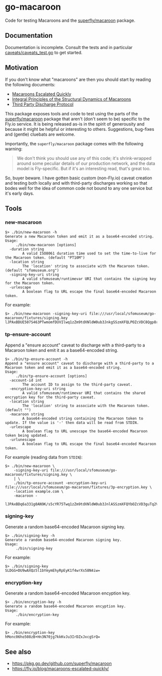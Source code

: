 # go-macaroon

Code for testing Macaroons and the [superfly/macaroon](https://pkg.go.dev/github.com/superfly/macaroon) package.

## Documentation

Documentation is incomplete. Consult the tests and in particular [caveats/caveats_test.go](caveats/caveats_test.go) to get started.

## Motivation

If you don't know what "macaroons" are then you should start by reading the following documents:

* [Macaroons Escalated Quickly](https://fly.io/blog/macaroons-escalated-quickly/)
* [Integral Principles of the Structural Dynamics of Macaroons](https://github.com/superfly/macaroon/blob/main/macaroon-thought.md)
* [Third Party Discharge Protocol](https://github.com/superfly/macaroon/tree/main/tp)

This package exposes tools and code to test using the parts of the [superfly/macaroon](https://pkg.go.dev/github.com/superfly/macaroon) package that aren't (don't seem to be) specific to the Fly.io service. It is being released as-is in the spirit of generousity and because it might be helpful or interesting to others. Suggestions, bug-fixes and (gentle) cluebats are welcome.

Importantly, the `superfly/macaroon` package comes with the following warning:

> We don't think you should use any of this code; it's shrink-wrapped around some peculiar details of our production network, and the data model is Fly-specific. But if it's an interesting read, that's great too.

So, buyer beware. I have gotten basic custom (non-Fly.io) caveat creation and testing both locally and with third-party discharges working so that bodes well for the idea of common code not bound to any one service but it's early days.

## Tools

### new-macaroon

```
$> ./bin/new-macaroon -h
Generate a new Macaroon token and emit it as a base64-encoded string.
Usage:
	 ./bin/new-macaroon [options]
  -duration string
    	A valid ISO8061 duration time used to set the time-to-live for the Macaroon token. (default "PT10M")
  -location string
    	The 'location' string to associate with the Macaroon token. (default "sfomuseum.org")
  -signing-key-uri string
    	A valid sfomuseum/runtimevar URI that contains the signing key for the Macaroon token.
  -urlescape
    	A boolean flag to URL escape the final base64-encoded Macaroon token.
```

For example:

```
$> ./bin/new-macaroon -signing-key-uri file:///usr/local/sfomuseum/go-macaroon/fixtures/signing.key
lJPAxBDUE507S463PTwmomfDUVIlwq1zZm9tdXNldW0ub3JnkgSSzmXFQLPOZcVDC8Qgp8rB2CYGZ0o6El7wOQtnfcgMB80FvT3Vv2If5Pj6hss=
```

### tp-ensure-account

Append a "ensure account" caveat to discharge with a third-party to a Macaroon token and emit it as a base64-encoded string.

```
$> ./bin/tp-ensure-account -h
Append a "ensure account" caveat to discharge with a third-party to a Macaroon token and emit it as a base64-encoded string.
Usage:
	 ./bin/tp-ensure-account [options]
  -account-id int
    	The account ID to assign to the third-party caveat.
  -encryption-key-uri string
    	A valid sfomuseum/runtimevar URI that contains the shared encryption key for the third-party caveat.
  -location string
    	The 'location' string to associate with the Macaroon token. (default "")
  -macaroon string
    	A base64-encoded string containing the Macaroon token to update. If the value is '-' then data will be read from STDIN.
  -urlescape
    	A boolean flag to URL unescape the base64-encoded Macaroon token being updated.
  -urlunescape
    	A boolean flag to URL escape the final base64-encoded Macaroon token.
```

For example (reading data from `STDIN`):

```
$> ./bin/new-macaroon \
	-signing-key-uri file:///usr/local/sfomuseum/go-macaroon/fixtures/signing.key \
	| \
	./bin/tp-ensure-account -encryption-key-uri file:///usr/local/sfomuseum/go-macaroon/fixtures/3p-encryption.key \
	-location example.com \
	-macaroon -
	
lJPAxBDq6a331g0AN9K/s5cYR75Twq1zZm9tdXNldW0ub3JnlASSzmXFQYbOZcVD3guTq2V4YW1wbGUuY29txDyLXWCpuis68q3lsm7hAJPjNBAJlSGlxRWK7ffaCJuvxOkqd0zI7CN+z3V/8olVHggdzrclZ2kzYvYsdjvETkZloAuH5jt5b4Plf+0wMZbjgwrubXFmPi/Bnhl7qzy0jkQz3zIWvEylzqRe5YYTyskoVxW25w3NBWBb8LgEa/HeM+4C0Ti46ShGfZKiHcQgKNj01GuAbK3lapAbt2M0Lk9cFDj2vxnWA97JdE6lRXo=
```

### signing-key

Generate a random base64-encoded Macaroon signing key.

```
$> ./bin/signing-key -h
Generate a random base64-encoded Macaroon signing key.
Usage:
	 ./bin/signing-key
```

For example:

```
$> ./bin/signing-key 
SLDGG+DU9wAXQz5l1bYmymEhyRpEyK1f4wrXs58N4iw=
```

### encryption-key

Generate a random base64-encoded Macaroon encyption key.

```
$> ./bin/encryption-key -h
Generate a random base64-encoded Macaroon encyption key.
Usage:
	 ./bin/encryption-key
```

For example:

```
$> ./bin/encryption-key 
hMonc06ho508zB+Hn3N70jg7kkKvJu3IrDZxJxcgSrQ=
```

## See also

* https://pkg.go.dev/github.com/superfly/macaroon
* https://fly.io/blog/macaroons-escalated-quickly/